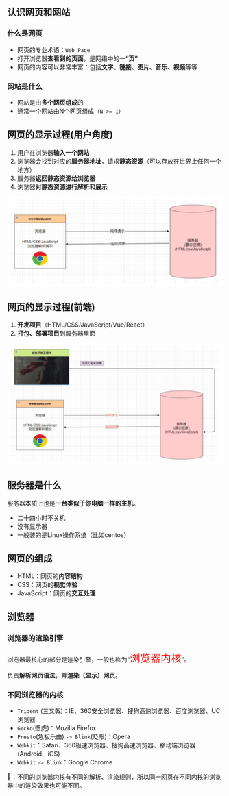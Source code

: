 ## 认识网页和网站

### 什么是网页

- 网页的专业术语：`Web Page`
- 打开浏览器**查看到的页面**，是网络中的**一“页”**
- 网页的内容可以非常丰富：包括**文字、链接、图片、音乐、视频**等等

### 网站是什么

- 网站是由**多个网页组成**的
- 通常一个网站由N个网页组成（`N >= 1`）

## 网页的显示过程(用户角度)

1. 用户在浏览器**输入一个网站**
2. 浏览器会找到对应的**服务器地址**，请求**静态资源**（可以存放在世界上任何一个地方）
3. 服务器**返回静态资源给浏览器**
4. 浏览器**对静态资源进行解析和展示**

![网页的显示过程(用户角度)](../../_media/前端/HTML/网页的显示过程(用户角度).png)

## 网页的显示过程(前端)

1. **开发项目**（HTML/CSS/JavaScript/Vue/React）
2. **打包、部署项目**到服务器里面


![网页的显示过程(前端)](../../_media/前端/HTML/网页的显示过程(前端).png)

## 服务器是什么

服务器本质上也是**一台类似于你电脑一样的主机**。

- 二十四小时不关机
- 没有显示器
- 一般装的是Linux操作系统（比如centos）

## 网页的组成

- HTML：网页的**内容结构**
- CSS：网页的**视觉体验**
- JavaScript：网页的**交互处理**

## 浏览器

### 浏览器的渲染引擎

浏览器最核心的部分是渲染引擎，一般也称为“<font color=red size=5>浏览器内核</font>”。

负责**解析网页语法**，并**渲染（显示）网页**。

### 不同浏览器的内核

- `Trident` (三叉戟)：IE、360安全浏览器、搜狗高速浏览器、百度浏览器、UC浏览器
- `Gecko`(壁虎)：Mozilla Firefox
- `Presto`(急板乐曲) `-> Blink`(眨眼)：Opera
- `Webkit`：Safari、360极速浏览器、搜狗高速浏览器、移动端浏览器(Android、iOS)
- `Webkit` `-> Blink`：Google Chrome

📢：不同的浏览器内核有不同的解析、渲染规则，所以同一网页在不同内核的浏览器中的渲染效果也可能不同。